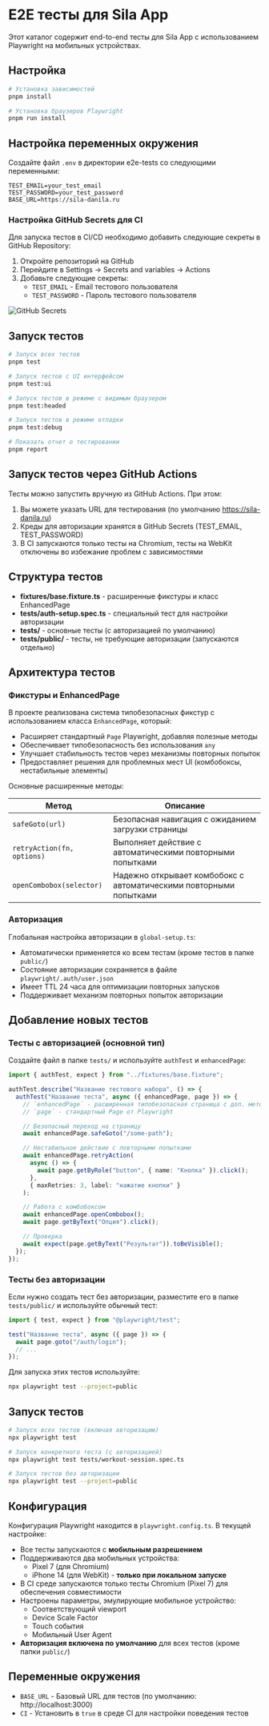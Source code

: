 # E2E тесты для Sila App

Этот каталог содержит end-to-end тесты для Sila App с использованием Playwright на мобильных устройствах.

## Настройка

```bash
# Установка зависимостей
pnpm install

# Установка браузеров Playwright
pnpm run install
```

## Настройка переменных окружения

Создайте файл `.env` в директории e2e-tests со следующими переменными:

```
TEST_EMAIL=your_test_email
TEST_PASSWORD=your_test_password
BASE_URL=https://sila-danila.ru
```

### Настройка GitHub Secrets для CI

Для запуска тестов в CI/CD необходимо добавить следующие секреты в GitHub Repository:

1. Откройте репозиторий на GitHub
2. Перейдите в Settings → Secrets and variables → Actions
3. Добавьте следующие секреты:
   - `TEST_EMAIL` - Email тестового пользователя
   - `TEST_PASSWORD` - Пароль тестового пользователя

![GitHub Secrets](https://docs.github.com/assets/cb-33159/mw-1440/images/help/repository/actions-secret-repository-creation.webp)

## Запуск тестов

```bash
# Запуск всех тестов
pnpm test

# Запуск тестов с UI интерфейсом
pnpm test:ui

# Запуск тестов в режиме с видимым браузером
pnpm test:headed

# Запуск тестов в режиме отладки
pnpm test:debug

# Показать отчет о тестировании
pnpm report
```

## Запуск тестов через GitHub Actions

Тесты можно запустить вручную из GitHub Actions. При этом:

1. Вы можете указать URL для тестирования (по умолчанию https://sila-danila.ru)
2. Креды для авторизации хранятся в GitHub Secrets (TEST_EMAIL, TEST_PASSWORD)
3. В CI запускаются только тесты на Chromium, тесты на WebKit отключены во избежание проблем с зависимостями

## Структура тестов

- **fixtures/base.fixture.ts** - расширенные фикстуры и класс EnhancedPage
- **tests/auth-setup.spec.ts** - специальный тест для настройки авторизации
- **tests/** - основные тесты (с авторизацией по умолчанию)
- **tests/public/** - тесты, не требующие авторизации (запускаются отдельно)

## Архитектура тестов

### Фикстуры и EnhancedPage

В проекте реализована система типобезопасных фикстур с использованием класса `EnhancedPage`, который:

- Расширяет стандартный `Page` Playwright, добавляя полезные методы
- Обеспечивает типобезопасность без использования `any`
- Улучшает стабильность тестов через механизмы повторных попыток
- Предоставляет решения для проблемных мест UI (комбобоксы, нестабильные элементы)

Основные расширенные методы:

| Метод                      | Описание                                                           |
| -------------------------- | ------------------------------------------------------------------ |
| `safeGoto(url)`            | Безопасная навигация с ожиданием загрузки страницы                 |
| `retryAction(fn, options)` | Выполняет действие с автоматическими повторными попытками          |
| `openCombobox(selector)`   | Надежно открывает комбобокс с автоматическими повторными попытками |

### Авторизация

Глобальная настройка авторизации в `global-setup.ts`:

- Автоматически применяется ко всем тестам (кроме тестов в папке `public/`)
- Состояние авторизации сохраняется в файле `playwright/.auth/user.json`
- Имеет TTL 24 часа для оптимизации повторных запусков
- Поддерживает механизм повторных попыток авторизации

## Добавление новых тестов

### Тесты с авторизацией (основной тип)

Создайте файл в папке `tests/` и используйте `authTest` и `enhancedPage`:

```typescript
import { authTest, expect } from "../fixtures/base.fixture";

authTest.describe("Название тестового набора", () => {
  authTest("Название теста", async ({ enhancedPage, page }) => {
    // `enhancedPage` - расширенная типобезопасная страница с доп. методами
    // `page` - стандартный Page от Playwright

    // Безопасный переход на страницу
    await enhancedPage.safeGoto("/some-path");

    // Нестабильное действие с повторными попытками
    await enhancedPage.retryAction(
      async () => {
        await page.getByRole("button", { name: "Кнопка" }).click();
      },
      { maxRetries: 3, label: "нажатие кнопки" }
    );

    // Работа с комбобоксом
    await enhancedPage.openCombobox();
    await page.getByText("Опция").click();

    // Проверка
    await expect(page.getByText("Результат")).toBeVisible();
  });
});
```

### Тесты без авторизации

Если нужно создать тест без авторизации, разместите его в папке `tests/public/` и используйте обычный тест:

```typescript
import { test, expect } from "@playwright/test";

test("Название теста", async ({ page }) => {
  await page.goto("/auth/login");
  // ...
});
```

Для запуска этих тестов используйте:

```bash
npx playwright test --project=public
```

## Запуск тестов

```bash
# Запуск всех тестов (включая авторизацию)
npx playwright test

# Запуск конкретного теста (с авторизацией)
npx playwright test tests/workout-session.spec.ts

# Запуск тестов без авторизации
npx playwright test --project=public
```

## Конфигурация

Конфигурация Playwright находится в `playwright.config.ts`. В текущей настройке:

- Все тесты запускаются с **мобильным разрешением**
- Поддерживаются два мобильных устройства:
  - Pixel 7 (для Chromium)
  - iPhone 14 (для WebKit) - **только при локальном запуске**
- В CI среде запускаются только тесты Chromium (Pixel 7) для обеспечения совместимости
- Настроены параметры, эмулирующие мобильное устройство:
  - Соответствующий viewport
  - Device Scale Factor
  - Touch события
  - Мобильный User Agent
- **Авторизация включена по умолчанию** для всех тестов (кроме папки `public/`)

## Переменные окружения

- `BASE_URL` - Базовый URL для тестов (по умолчанию: http://localhost:3000)
- `CI` - Установить в `true` в среде CI для настройки поведения тестов
